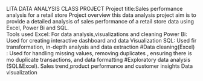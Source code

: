 LITA DATA ANALYSIS CLASS PROJECT
Project title:Sales performance analysis for a retail store
Project overview
this data analysis project aim is to provide a detailed analysis of sales performance of a retail store data using Excel, Power Bi and SQL.               
Tools used
Excel: For data analysis,visualizations and cleaning 
Power Bi: Used for creating interactive dashboard and data Visualization
SQL: Used fir transformation, in-depth analysis and  data extraction 
#Data cleaning(Excel) : Used for handling missing values, removing duplicates , ensuring there is mo duplicate transactions, and data formatting
#Exploratory data analysis (SQL&Excel).    Sales trend,product performance and customer insights
Data visualization
